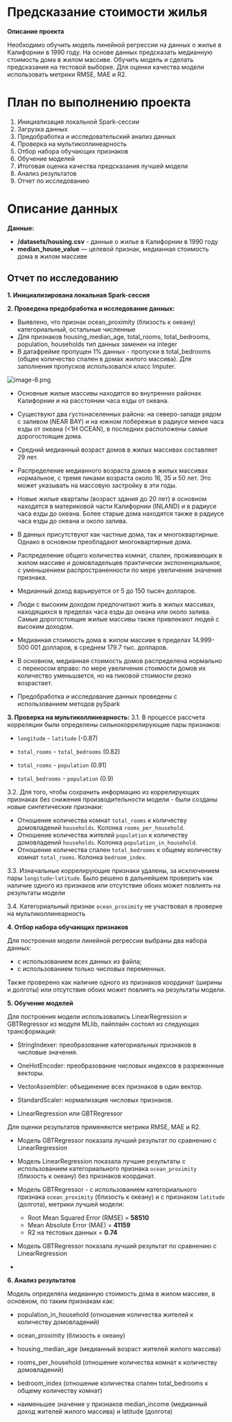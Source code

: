 # Предсказание стоимости жилья


**Описание проекта**


Необходимо обучить модель линейной регрессии на данных о жилье в Калифорнии в 1990 году. На основе данных предсказать медианную стоимость дома в жилом массиве. Обучить модель и сделать предсказания на тестовой выборке. Для оценки качества модели использовать метрики RMSE, MAE и R2.

# План по выполнению проекта
1. Инициализация локальной Spark-сессии
2. Загрузка данных
3. Предобработка и исследовательский анализ данных
4. Проверка на мультиколлинеарность
5. Отбор набора обучающих признаков
6. Обучение моделей
7. Итоговая оценка качества предсказания лучшей модели
8. Анализ результатов
9. Отчет по исследованию

# Описание данных
**Данные:**

- **/datasets/housing.csv** - данные о жилье в Калифорнии в 1990 году
- **median_house_value** — целевой признак, медианная стоимость дома в жилом массиве

## Отчет по исследованию
**1. Инициализирована локальная Spark-сессия**

**2. Проведена предобработка и исследование данных:**


- Выявлено, что признак ocean_proximity (близость к океану) категориальный, остальные численные
- Для признаков housing_median_age, total_rooms, total_bedrooms,  population, households тип данных заменен на integer
- В датафрейме пропущен 1% данных - пропуски в total_bedrooms (общее количество спален в домах жилого массива). Для заполнения пропусков использовался класс Imputer.

![image-6.png](attachment:image-6.png) 
- Основные жилые массивы находятся во внутренних районах Калифорнии и на расстоянии часа езды от океана.
- Существуют два густонаселенных района: на северо-западе рядом с заливом (NEAR BAY) и на южном побережье в радиусе менее часа езды от океана (<1H OCEAN), в последних расположены самые дорогостоящие дома.


- Средний медианный возраст домов в жилых массивах составляет 29 лет.
- Распределение медианного возраста домов в жилых массивах нормальное, с тремя пиками возраста около 16, 35 и 50 лет. Это может указывать на массовую застройку в эти годы.
- Новые жилые кварталы (возраст здания до 20 лет) в основном находятся в материковой части Калифорнии (INLAND) и в радиусе часа езды до океана. Более старые дома находятся также в радиусе часа езды до океана и около залива.


- В данных присутствуют как частные дома, так и многоквартирные. Однако в основном преобладают многоквартирные дома.
- Распределение общего количества комнат, спален, проживающих в жилом массиве и домовладельцев практически экспоненциальное, с уменьшением распространенности по мере увеличения значения признака.


- Медианный доход варьируется от 5 до 150 тысяч долларов.
- Люди с высоким доходом предпочитают жить в жилых массивах, находящихся в пределах часа езды до океана или около залива. Самые дорогостоящие жилые массивы также привлекают людей с высоким доходом.


- Медианная стоимость дома в жилом массиве в пределах 14.999-500 001 долларов, в среднем 179.7 тыс. долларов.
- В основном, медианная стоимость домов распределена нормально с перекосом вправо: по мере увеличения стоимости домов их количество уменьшается, но на пиковой стоимости резко возрастает. 

- Предобработка и исследование данных проведены с использованием методов pySpark

**3. Проверка на мультиколлинеарность:**
3.1. В процессе рассчета корреляции были определены сильнокоррелирующие пары признаков:
- `longitude` - `latitude` (-0.87)

- `total_rooms` - `total_bedrooms` (0.82)
- `total_rooms` - `population` (0.91)

- `total_bedrooms` - `population` (0.9)

3.2. Для того, чтобы сохранить информацию из коррелирующих признаках без снижения производительности модели - были созданы новые синтетические признаки:

- Отношение количества комнат `total_rooms` к количеству домовладений `households`. Колонка `rooms_per_household`.
- Отношение количества жителей `population` к количеству домовладений `households`. Колонка `population_in_household`.
- Отношение количества спален `total_bedrooms` к общему количеству комнат `total_rooms`. Колонка `bedroom_index`.

3.3. Изначальные коррелирующие признаки удалены, за исключением пары `longitude`-`latitude`. Было решено в дальнейшем проверить как наличие одного из признаков или отсутствие обоих может повлиять на результаты модели

3.4. Категориальный признак `ocean_proximity` не участвовал в проверке на мультиколлинеарность

**4.  Отбор набора обучающих признаков**

Для построения модели линейной регрессии выбраны два набора данных:

- с использованием всех данных из файла;
- с использованием только числовых переменных.

Также проверено как наличие одного из признаков координат (ширины и долготы) или отсутствие обоих может повлиять на результаты модели.

**5. Обучение моделей**

Для построения модели использовались LinearRegression и GBTRegressor из модуля MLlib, пайплайн состоял из следующих трансформаций:

- StringIndexer: преобразование категориальных признаков в числовые значения.

- OneHotEncoder: преобразование числовых индексов в разреженные векторы.

- VectorAssembler: объединение всех признаков в один вектор.

- StandardScaler: нормализация числовых признаков.

- LinearRegression или GBTRegressor

Для оценки результатов применяются метрики RMSE, MAE и R2.

- Модель GBTRegressor показала лучший результат по сравнению с LinearRegression

- Модель LinearRegression показала лучшие результаты с использованием категориального признака `ocean_proximity` (близость к океану) без признаков координат. 

- Модель GBTRegressor - с использованием категориального признака `ocean_proximity` (близость к океану) и с признаком `latitude` (долгота), метрики лучшей модели:
  - Root Mean Squared Error (RMSE)  = **58510**
  - Mean Absolute Error (MAE) = **41159**
  - R2 на тестовых данных = **0.74**

- Модель GBTRegressor показала лучший результат по сравнению с LinearRegression
- 
**6. Анализ результатов**

Модель определяла медианную стоимость дома в жилом массиве, в основном, по таким признакам как:
- population_in_household  (отношение количества жителей к количеству домовладений)
- ocean_proximity  (близость к океану)
- housing_median_age (медианный возраст жителей жилого массива)
- rooms_per_household  (отношение количества комнат к количеству домовладений)
- bedroom_index (отношение количества спален total_bedrooms к общему количеству комнат)

- наименьшее значение у признаков median_income (медианный доход жителей жилого массива) и latitude (долгота)
